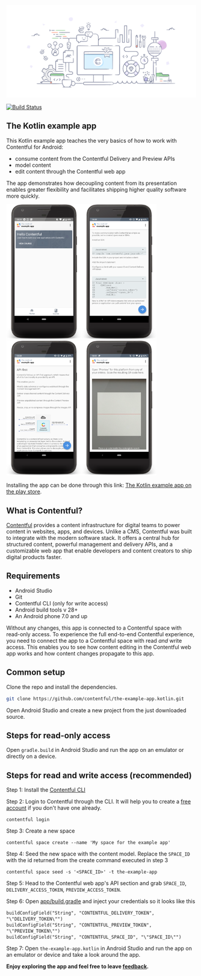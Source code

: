 ![header](assets/store_feature_graphic.png)

[![Build Status](https://app.bitrise.io/app/d9922c89cca44e0e/status.svg?token=g9feDMh1LMpKLlokvETXcg)](https://app.bitrise.io/app/d9922c89cca44e0e)

## The Kotlin example app

This Kotlin example app teaches the very basics of how to work with Contentful for Android:

- consume content from the Contentful Delivery and Preview APIs
- model content
- edit content through the Contentful web app

The app demonstrates how decoupling content from its presentation enables greater flexibility and facilitates shipping higher quality software more quickly.

<img src="assets/styled_course_cards.png" width="200"/><img src="assets/styled_lesson.png" width="200"/><img src="assets/md_lesson_with_images.png" width="200"/><img src="assets/qr_scanning_in_progress.png" width="200"/>

Installing the app can be done through this link: <a href="https://play.google.com/store/apps/details?id=com.contentful.tea.kotlin" target="_blank">The Kotlin example app on the play store</a>.

## What is Contentful?

[Contentful](https://www.contentful.com) provides a content infrastructure for digital teams to power content in websites, apps, and devices. Unlike a CMS, Contentful was built to integrate with the modern software stack. It offers a central hub for structured content, powerful management and delivery APIs, and a customizable web app that enable developers and content creators to ship digital products faster.

## Requirements

* Android Studio
* Git
* Contentful CLI (only for write access)
* Android build tools v 28+
* An Android phone 7.0 and up

Without any changes, this app is connected to a Contentful space with read-only access. To experience the full end-to-end Contentful experience, you need to connect the app to a Contentful space with read _and_ write access. This enables you to see how content editing in the Contentful web app works and how content changes propagate to this app.

## Common setup

Clone the repo and install the dependencies.

```bash
git clone https://github.com/contentful/the-example-app.kotlin.git
```

Open Android Studio and create a new project from the just downloaded source.


## Steps for read-only access

Open `gradle.build` in Android Studio and run the app on an emulator or directly on a device.

## Steps for read and write access (recommended)

Step 1: Install the [Contentful CLI](https://www.npmjs.com/package/contentful-cli)

Step 2: Login to Contentful through the CLI. It will help you to create a [free account](https://www.contentful.com/sign-up/) if you don't have one already.

```
contentful login
```

Step 3: Create a new space

```
contentful space create --name 'My space for the example app'
```

Step 4: Seed the new space with the content model. Replace the `SPACE_ID` with the id returned from the create command executed in step 3

```
contentful space seed -s '<SPACE_ID>' -t the-example-app
```

Step 5: Head to the Contentful web app's API section and grab `SPACE_ID`, `DELIVERY_ACCESS_TOKEN`, `PREVIEW_ACCESS_TOKEN`.

Step 6: Open <a href="app/build.gradle">app/build.gradle</a> and inject your credentials so it looks like this

```
buildConfigField("String", "CONTENTFUL_DELIVERY_TOKEN", "\"DELIVERY_TOKEN\"")
buildConfigField("String", "CONTENTFUL_PREVIEW_TOKEN", "\"PREVIEW_TOKEN\"")
buildConfigField("String", "CONTENTFUL_SPACE_ID", "\"SPACE_ID\"")
```

Step 7: Open `the-example-app.kotlin` in Android Studio and run the app on an emulator or device and take a look around the app.

<b>Enjoy exploring the app and feel free to leave <a href="https://github.com/contentful/the-example-app.kotlin/issues/new">feedback</a>.</b>
